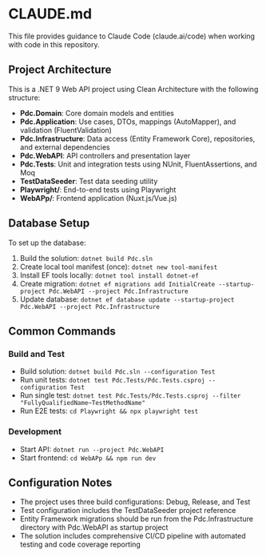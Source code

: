 # CLAUDE.md

This file provides guidance to Claude Code (claude.ai/code) when working with code in this repository.

## Project Architecture

This is a .NET 9 Web API project using Clean Architecture with the following structure:

- **Pdc.Domain**: Core domain models and entities
- **Pdc.Application**: Use cases, DTOs, mappings (AutoMapper), and validation (FluentValidation)
- **Pdc.Infrastructure**: Data access (Entity Framework Core), repositories, and external dependencies
- **Pdc.WebAPI**: API controllers and presentation layer
- **Pdc.Tests**: Unit and integration tests using NUnit, FluentAssertions, and Moq
- **TestDataSeeder**: Test data seeding utility
- **Playwright/**: End-to-end tests using Playwright
- **WebAPp/**: Frontend application (Nuxt.js/Vue.js)

## Database Setup

To set up the database:

1. Build the solution: `dotnet build Pdc.sln`
2. Create local tool manifest (once): `dotnet new tool-manifest`
3. Install EF tools locally: `dotnet tool install dotnet-ef`
4. Create migration: `dotnet ef migrations add InitialCreate --startup-project Pdc.WebAPI --project Pdc.Infrastructure`
5. Update database: `dotnet ef database update --startup-project Pdc.WebAPI --project Pdc.Infrastructure`
## Common Commands

### Build and Test
- Build solution: `dotnet build Pdc.sln --configuration Test`
- Run unit tests: `dotnet test Pdc.Tests/Pdc.Tests.csproj --configuration Test`
- Run single test: `dotnet test Pdc.Tests/Pdc.Tests.csproj --filter "FullyQualifiedName~TestMethodName"`
- Run E2E tests: `cd Playwright && npx playwright test`

### Development
- Start API: `dotnet run --project Pdc.WebAPI`
- Start frontend: `cd WebAPp && npm run dev`

## Configuration Notes

- The project uses three build configurations: Debug, Release, and Test
- Test configuration includes the TestDataSeeder project reference
- Entity Framework migrations should be run from the Pdc.Infrastructure directory with Pdc.WebAPI as startup project
- The solution includes comprehensive CI/CD pipeline with automated testing and code coverage reporting